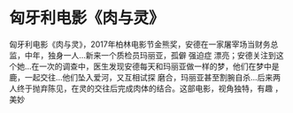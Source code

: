 # 匈牙利电影《肉与灵》

匈牙利电影《肉与灵》，2017年柏林电影节金熊奖，安德在一家屠宰场当财务总监，中年，独身一人…新来一个质检员玛丽亚，孤僻 强迫症 漂亮；安德关注到这个她…在一次的调查中，医生发现安德每天和玛丽亚做一样的梦，他们在梦中是鹿，一起交往…他们坠入爱河，又互相试探 磨合，玛丽亚甚至割腕自杀…后来两人终于抛弃陈见，在灵的交往后完成肉体的结合。这部电影，视角独特，有趣 ，美妙